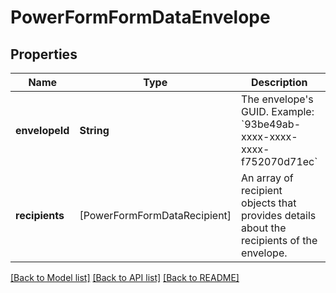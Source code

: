 # PowerFormFormDataEnvelope

## Properties
Name | Type | Description | Notes
------------ | ------------- | ------------- | -------------
**envelopeId** | **String** | The envelope&#39;s GUID.   Example: &#x60;93be49ab-xxxx-xxxx-xxxx-f752070d71ec&#x60;  | [optional] 
**recipients** | [PowerFormFormDataRecipient] | An array of recipient objects that provides details about the recipients of the envelope. | [optional] 

[[Back to Model list]](../README.md#documentation-for-models) [[Back to API list]](../README.md#documentation-for-api-endpoints) [[Back to README]](../README.md)


